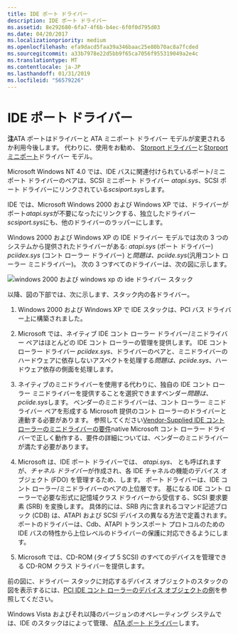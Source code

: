 ```yaml
---
title: IDE ポート ドライバー
description: IDE ポート ドライバー
ms.assetid: 8e292680-6fa7-4f6b-b4ec-6f0f0d795d03
ms.date: 04/20/2017
ms.localizationpriority: medium
ms.openlocfilehash: efa9dacd5faa39a346baac25e80b70ac8a7fcded
ms.sourcegitcommit: a33b7978e22d5bb9f65ca7056f955319049a2e4c
ms.translationtype: MT
ms.contentlocale: ja-JP
ms.lasthandoff: 01/31/2019
ms.locfileid: "56579226"
---
```

# <a name="ide-port-driver"></a>IDE ポート ドライバー
**注**ATA ポートはドライバーと ATA ミニポート ドライバー モデルが変更されるか利用今後します。 代わりに、使用をお勧め、 [Storport ドライバー](https://msdn.microsoft.com/windows/hardware/drivers/storage/storport-driver)と[Storport ミニポート](https://msdn.microsoft.com/windows/hardware/drivers/storage/storport-miniport-drivers)ドライバー モデル。

Microsoft Windows NT 4.0 では、IDE バスに関連付けられているポート/ミニポート ドライバーのペアは、SCSI ミニポート ドライバー *atapi.sys*、SCSI ポート ドライバーにリンクされている*scsiport.sys*します。

IDE では、Microsoft Windows 2000 および Windows XP では、ドライバーがポート*atapi.sys*が不要になったにリンクする、独立したドライバー *scsiport.sys*にも、他のドライバーのラッパーにします。

Windows 2000 および Windows XP の IDE ドライバー モデルでは次の 3 つのシステムから提供されたドライバーがある: *atapi.sys* (ポート ドライバー) *pciidex.sys* (コント ローラー ドライバー) と*問題は、pciide.sys*(汎用コント ローラー ミニドライバー)。 次の 3 つすべてのドライバーは、次の図に示します。

![windows 2000 および windows xp の ide ドライバー スタック ](images/idedrvrs.png)

以降、図の下部では、次に示します、スタック内の各ドライバー。

1.  Windows 2000 および Windows XP で IDE スタックは、PCI バス ドライバー上に構築されました。

2.  Microsoft では、ネイティブ IDE コント ローラー ドライバー/ミニドライバー ペアはほとんどの IDE コント ローラーの管理を提供します。 IDE コント ローラー ドライバー *pciidex.sys*、ドライバーのペアと、ミニドライバーのハードウェアに依存しないアスペクトを処理する*問題は、pciide.sys*、ハードウェア依存の側面を処理します。

3.  ネイティブのミニドライバーを使用する代わりに、独自の IDE コント ローラー ミニドライバーを提供することを選択できますベンダー*問題は、pciide.sys*します。 ベンダーのミニドライバーは、コント ローラー ミニドライバー ペアを形成する Microsoft 提供のコント ローラーのドライバーと連動する必要があります。 参照してください[Vendor-Supplied IDE コント ローラーのミニドライバーの要件](requirements-for-vendor-supplied-ide-controller-minidrivers.md)native Microsoft コント ローラー ドライバーで正しく動作する、要件の詳細については、ベンダーのミニドライバーが満たす必要があります。

4.  Microsoft は、IDE ポート ドライバーでは、 *atapi.sys、* とも呼ばれますが、*チャネル ドライバー*が作成され、各 IDE チャネルの機能のデバイス オブジェクト (FDO) を管理するため、します。 ポート ドライバーは、IDE コント ローラー/ミニドライバーのペアの上位層です。 基になる IDE コント ローラーで必要な形式に記憶域クラス ドライバーから受信する、SCSI 要求要素 (SRB) を変換します。 具体的には、SRB 内に含まれるコマンド記述ブロック (CDB) は、ATAPI および SCSI デバイスの異なる方法で定義されます。 ポートのドライバーは、Cdb、ATAPI トランスポート プロトコルのための IDE バスの特性から上位レベルのドライバーの保護に対応できるようにします。

5.  Microsoft では、CD-ROM (タイプ 5 SCSI) のすべてのデバイスを管理できる CD-ROM クラス ドライバーを提供します。

前の図に、ドライバー スタックに対応するデバイス オブジェクトのスタックの図を表示するには、[PCI IDE コント ローラーのデバイス オブジェクトの例](device-object-example-for-a-pci-ide-controller.md)を参照してください。

Windows Vista およびそれ以降のバージョンのオペレーティング システムでは、IDE のスタックはによって管理、 [ATA ポート ドライバー](ata-port-driver.md)します。

 

 


